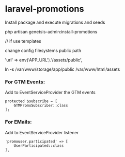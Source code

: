 # laravel-promotions

Install package and execute migrations and seeds

php artisan genetsis-admin:install-promotions


// if use templates

change config filesystems public path

'url' => env('APP_URL').'/assets/public',

ln -s /var/www/storage/app/public /var/www/html/assets


### For GTM Events:

Add to EventServiceProvider the GTM events

    protected $subscribe = [
        GTMPromoSubscriber::class
    ];
    
### For EMails:

Add to EventServiceProvider listener

    'promouser.participated' => [
        UserParticipated::class
    ],
    
